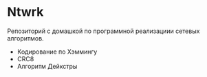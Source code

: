 # Ntwrk

Репозиторий с домашкой  по программной реализациии сетевых алгоритмов.

* Кодирование по Хэммингу
* CRC8
* Алгоритм Дейкстры
